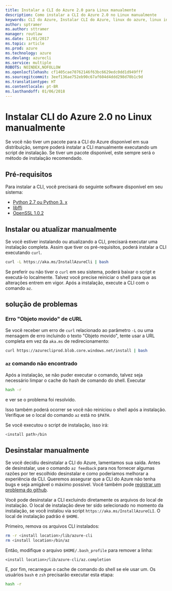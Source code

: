 ```yaml
---
title: Instalar a CLI do Azure 2.0 para Linux manualmente
description: Como instalar a CLI do Azure 2.0 no Linux manualmente
keywords: CLI do Azure, Instalar CLI do Azure, linux do azure, linux instalar azure
author: sptramer
ms.author: sttramer
manager: routlaw
ms.date: 11/01/2017
ms.topic: article
ms.prod: azure
ms.technology: azure
ms.devlang: azurecli
ms.service: multiple
ROBOTS: NOINDEX,NOFOLLOW
ms.openlocfilehash: cf1405cae70762146f63bc6629edc0dd1d949fff
ms.sourcegitcommit: 3eef136ae752eb90c67af604d4ddd298d70b1c9d
ms.translationtype: HT
ms.contentlocale: pt-BR
ms.lasthandoff: 01/06/2018
---
```

# <a name="install-azure-cli-20-on-linux-manually"></a>Instalar CLI do Azure 2.0 no Linux manualmente

Se você não tiver um pacote para a CLI do Azure disponível em sua distribuição, sempre poderá instalar a CLI manualmente executando um script de instalação. Se tiver um pacote disponível, este sempre será o método de instalação recomendado.

## <a name="prerequisites"></a>Pré-requisitos

Para instalar a CLI, você precisará do seguinte software disponível em seu sistema:

* [Python 2.7 ou Python 3. x](https://www.python.org/downloads/)
* [libffi](https://sourceware.org/libffi/)
* [OpenSSL 1.0.2](https://www.openssl.org/source/)

## <a name="install-or-update-manually"></a>Instalar ou atualizar manualmente

Se você estiver instalando ou atualizando a CLI, precisará executar uma instalação completa. Assim que tiver os pré-requisitos, poderá instalar a CLI executando `curl`.

```bash
curl -L https://aka.ms/InstallAzureCli | bash
```

Se preferir ou não tiver o `curl` em seu sistema, poderá baixar o script e executá-lo localmente. Talvez você precise reiniciar o shell para que as alterações entrem em vigor. Após a instalação, execute a CLI com o comando `az`.

## <a name="troubleshooting"></a>solução de problemas

### <a name="curl-object-moved-error"></a>Erro "Objeto movido" de cURL

Se você receber um erro de `curl` relacionado ao parâmetro `-L` ou uma mensagem de erro incluindo o texto "Objeto movido", tente usar a URL completa em vez da `aka.ms` de redirecionamento:

```bash
curl https://azurecliprod.blob.core.windows.net/install | bash
```

### <a name="az-command-not-found"></a>`az` comando não encontrado

Após a instalação, se não puder executar o comando, talvez seja necessário limpar o cache do hash de comando do shell. Executar

```bash
hash -r
```

e ver se o problema foi resolvido.

Isso também poderá ocorrer se você não reiniciou o shell após a instalação. Verifique se o local do comando `az` está no `$PATH`.

Se você executou o script de instalação, isso irá:

```bash
<install path>/bin
```

## <a name="unstinall-manually"></a>Desinstalar manualmente

Se você decidiu desinstalar a CLI do Azure, lamentamos sua saída. Antes de desinstalar, use o comando `az feedback` para nos fornecer algumas razões por ter escolhido desinstalar e como poderíamos melhorar a experiência da CLI. Queremos assegurar que a CLI do Azure não tenha bugs e seja amigável o máximo possível. Você também pode [registrar um problema do github](https://github.com/Azure/azure-cli/issues).

Você pode desinstalar a CLI excluindo diretamente os arquivos do local de instalação. O local de instalação deve ter sido selecionado no momento da instalação, se você instalou via script `https://aka.ms/InstallAzureCLI`. O local de instalação padrão é `$HOME`.

Primeiro, remova os arquivos CLI instalados:

```bash
rm -r <install location>/lib/azure-cli
rm <install location>/bin/az
```

Então, modifique o arquivo `$HOME/.bash_profile` para remover a linha:

```
<install location>/lib/azure-cli/az.completion
```

E, por fim, recarregue o cache de comando do shell se ele usar um. Os usuários `bash` e `zsh` precisarão executar esta etapa:

```bash
hash -r
```
